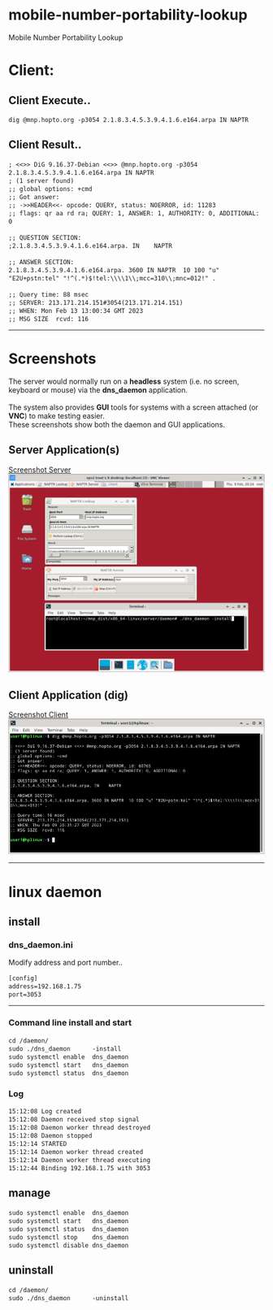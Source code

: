 # mobile-number-portability-lookup
Mobile Number Portability Lookup

# Client:

## Client Execute..
```console
dig @mnp.hopto.org -p3054 2.1.8.3.4.5.3.9.4.1.6.e164.arpa IN NAPTR
```

## Client Result..

```console
; <<>> DiG 9.16.37-Debian <<>> @mnp.hopto.org -p3054 2.1.8.3.4.5.3.9.4.1.6.e164.arpa IN NAPTR
; (1 server found)
;; global options: +cmd
;; Got answer:
;; ->>HEADER<<- opcode: QUERY, status: NOERROR, id: 11283
;; flags: qr aa rd ra; QUERY: 1, ANSWER: 1, AUTHORITY: 0, ADDITIONAL: 0

;; QUESTION SECTION:
;2.1.8.3.4.5.3.9.4.1.6.e164.arpa. IN	NAPTR

;; ANSWER SECTION:
2.1.8.3.4.5.3.9.4.1.6.e164.arpa. 3600 IN NAPTR	10 100 "u" "E2U+pstn:tel" "!^(.*)$!tel:\\\\1\\;mcc=310\\;mnc=012!" .

;; Query time: 88 msec
;; SERVER: 213.171.214.151#3054(213.171.214.151)
;; WHEN: Mon Feb 13 13:00:34 GMT 2023
;; MSG SIZE  rcvd: 116
```

<hr/>

# Screenshots
The server would normally run on a <b>headless</b> system (i.e. no screen, keyboard or mouse) via the <b>dns_daemon</b> application.
<br/><br/>
The system also provides <b>GUI</b> tools for systems with a screen attached (or <b>VNC</b>) to make testing easier.
<br/>
These screenshots show both the daemon and GUI applications.

##  Server Application(s)

[Screenshot Server](/screenshots/dns_dist_screenshot.png)
<img src="/screenshots/dns_dist_screenshot.png"></img>

##  Client Application (dig)
[Screenshot Client](/screenshots/dns_dist_dig.png)
<img src="/screenshots/dns_dist_dig.png"></img>
<hr/>

# linux daemon
## install

### dns_daemon.ini
Modify address and port number..
```console
[config]
address=192.168.1.75
port=3053 
```
<hr/>

### Command line install and start

```console
cd /daemon/
sudo ./dns_daemon      -install
sudo systemctl enable  dns_daemon
sudo systemctl start   dns_daemon
sudo systemctl status  dns_daemon
```

### Log 
```console
15:12:08 Log created
15:12:08 Daemon received stop signal
15:12:08 Daemon worker thread destroyed
15:12:08 Daemon stopped
15:12:14 STARTED
15:12:14 Daemon worker thread created
15:12:14 Daemon worker thread executing
15:12:44 Binding 192.168.1.75 with 3053
```

## manage

```console
sudo systemctl enable  dns_daemon
sudo systemctl start   dns_daemon
sudo systemctl status  dns_daemon
sudo systemctl stop    dns_daemon
sudo systemctl disable dns_daemon
```


## uninstall

```console
cd /daemon/
sudo ./dns_daemon      -uninstall   
```

